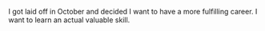 I got laid off in October and decided I want to have a more fulfilling career. I want to learn an actual valuable skill. 
